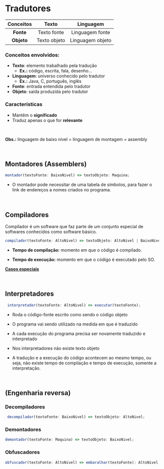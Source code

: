 # **Tradutores**

| Conceitos  |    Texto     |    Linguagem     |
| :--------: | :----------: | :--------------: |
| **Fonte**  | Texto fonte  | Linguagem fonte  |
| **Objeto** | Texto objeto | Linguagem objeto |

### Conceitos envolvidos:

- **Texto**: elemento trabalhado pela tradução
  - **Ex.:** código, escrita, fala, desenho...
- **Linguagem**: universo conhecido pelo tradutor
  - **Ex.:** Java, C, português, inglês
- **Fonte**: entrada entendida pelo tradutor
- **Objeto**: saída produzida pelo tradutor

### Características

- Mantêm o **significado**
- Traduz apenas o que for **relevante**

<br/>

**Obs.:** linguagem de baixo nível = linguagem de montagem = assembly

<br/>

## **Montadores (Assemblers)**

```ts
montador(textoFonte: BaixoNivel) => textoObjeto: Maquina;
```

- O montador pode necessitar de uma tabela de símbolos, para fazer o link de endereços a nomes criados no programa.

<br />

## **Compiladores**

Compilador é um software que faz parte de um conjunto especial de softwares conhecidos como software básico.

```ts
compilador(textoFonte: AltoNivel) => textoObjeto: AltoNivel | BaixoNivel
```

- **Tempo de compilação:** momento em que o código é compilado.

- **Tempo de execução:** momento em que o código é executado pelo SO.

[**Casos especiais**](/conceitos-basicos/tradutores/casos-especiais)

<br />

## **Interpretadores**

```ts
 interpretador(textoFonte: AltoNivel) => executar(textoFonte);
```

- Roda o código-fonte escrito como sendo o código objeto

- O programa vai sendo utilizado na medida em que é traduzido

- A cada execução do programa precisa ser novamente traduzido e interpretado

- Nos interpretadores não existe texto objeto

- A tradução e a execução do código acontecem ao mesmo tempo, ou seja, não existe tempo de compilação e tempo de execução, somente a interpretação.

<br />

## **(Engenharia reversa)**

### **Decompiladores**

```ts
 decompilador(textoFonte: BaixoNivel) => textoObjeto: AltoNivel;
```

### **Demontadores**

```ts
demontador(textoFonte: Maquina) => textoObjeto: BaixoNivel;
```

### **Obfuscadores**

```ts
obfuscador(textoFonte: AltoNivel) => embaralhar(textoFonte): AltoNivel;
```
